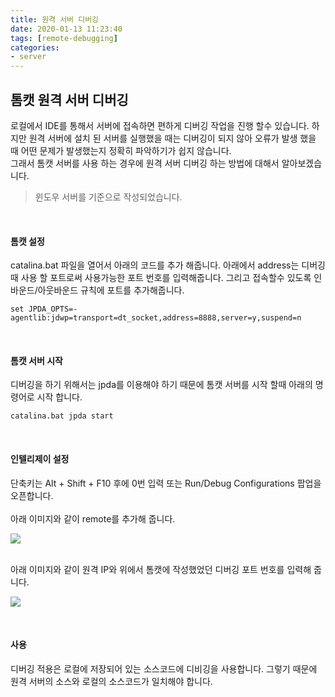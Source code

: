 ```yaml
---
title: 원격 서버 디버깅 
date: 2020-01-13 11:23:40
tags: [remote-debugging]
categories:
- server
---
```


## 톰캣 원격 서버 디버깅

로컬에서 IDE를 통해서 서버에 접속하면 편하게 디버깅 작업을 진행 할수 있습니다. 하지만 원격 서버에 설치 된 서버를 실행했을 때는 디버깅이 되지 않아 오류가 발생 했을 때 어떤 문제가 발생했는지 정확히 파악하기가 쉽지 않습니다.
<br>
 그래서 톰캣 서버를 사용 하는 경우에 원격 서버 디버깅 하는 방법에 대해서 알아보겠습니다. 

 > 윈도우 서버를 기준으로 작성되었습니다.

<br>

#### 톰캣 설정

catalina.bat 파일을 열어서 아래의 코드를 추가 해줍니다. 아래에서 address는 디버깅 때 사용 할 포트로써 사용가능한 포트 번호를 입력해줍니다. 그리고 접속할수 있도록 인바운드/아웃바운드 규칙에 포트를 추가해줍니다.

```
set JPDA_OPTS=-agentlib:jdwp=transport=dt_socket,address=8888,server=y,suspend=n
```

<br>

#### 톰캣 서버 시작

디버깅을 하기 위해서는 jpda를 이용해야 하기 때문에 톰캣 서버를 시작 할때 아래의 명령어로 시작 합니다.

```
catalina.bat jpda start
```

<br>

#### 인텔리제이 설정

단축키는 Alt + Shift + F10 후에 0번 입력 또는 Run/Debug Configurations 팝업을 오픈합니다.  
<br>
아래 이미지와 같이 remote를 추가해 줍니다.

![](/image/intellij_remote_add.png)

<br>
아래 이미지와 같이 원격 IP와 위에서 톰캣에 작성했었던 디버깅 포트 번호를 입력해 줍니다.

![](/image/intellij_remote_setting.png)

<br>

#### 사용

디버깅 적용은 로컬에 저장되어 있는 소스코드에 디비깅을 사용합니다. 그렇기 때문에 원격 서버의 소스와 로컬의 소스코드가 일치해야 합니다.